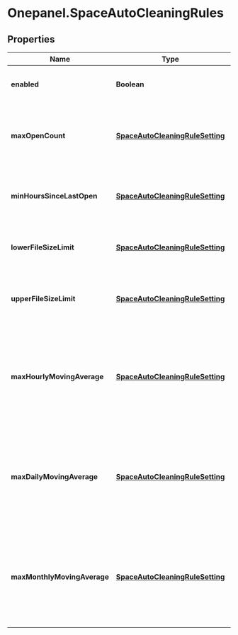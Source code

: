 # Onepanel.SpaceAutoCleaningRules

## Properties
Name | Type | Description | Notes
------------ | ------------- | ------------- | -------------
**enabled** | **Boolean** | Informs whether selective rules should be used by auto-cleaning mechanism.  | [optional] 
**maxOpenCount** | [**SpaceAutoCleaningRuleSetting**](SpaceAutoCleaningRuleSetting.md) | Files that have been opened less than &#x60;maxOpenCount&#x60; times may be cleaned. The default value is &#x60;9007199254740991 (2^53-1)&#x60;.  | [optional] 
**minHoursSinceLastOpen** | [**SpaceAutoCleaningRuleSetting**](SpaceAutoCleaningRuleSetting.md) | Files that haven&#39;t been opened for longer than or equal to given period [h] may be cleaned. The default value is &#x60;0&#x60;.  | [optional] 
**lowerFileSizeLimit** | [**SpaceAutoCleaningRuleSetting**](SpaceAutoCleaningRuleSetting.md) | Only files which size [b] is greater than given value may be cleaned. The default value is &#x60;1&#x60;.  | [optional] 
**upperFileSizeLimit** | [**SpaceAutoCleaningRuleSetting**](SpaceAutoCleaningRuleSetting.md) | Only files which size [b] is less than given value may be cleaned. The default value is &#x60;1125899906842624 (1 PiB)&#x60;.  | [optional] 
**maxHourlyMovingAverage** | [**SpaceAutoCleaningRuleSetting**](SpaceAutoCleaningRuleSetting.md) | Files that have moving average of open operations count per hour less than given value may be cleaned. The average is calculated in 24 hours window. The default value is &#x60;9007199254740991 (2^53-1)&#x60;.  | [optional] 
**maxDailyMovingAverage** | [**SpaceAutoCleaningRuleSetting**](SpaceAutoCleaningRuleSetting.md) | Files that have moving average of open operations count per day less than given value may be cleaned. The average is calculated in 31 days window. The default value is &#x60;9007199254740991 (2^53-1)&#x60;.  | [optional] 
**maxMonthlyMovingAverage** | [**SpaceAutoCleaningRuleSetting**](SpaceAutoCleaningRuleSetting.md) | Files that have moving average of open operations count per month less than given value may be cleaned. The average is calculated in 12 months window. The default value is &#x60;9007199254740991 (2^53-1)&#x60;. | [optional] 


